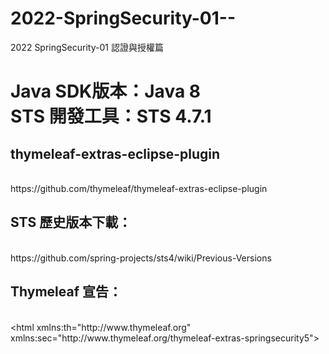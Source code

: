 # 2022-SpringSecurity-01--
2022 SpringSecurity-01 認證與授權篇
<h1>
Java SDK版本：Java 8<br />
STS 開發工具：STS 4.7.1<br />
</h1>


<h2>thymeleaf-extras-eclipse-plugin</h2>
<br />
https://github.com/thymeleaf/thymeleaf-extras-eclipse-plugin


<h2>STS 歷史版本下載：</h2>
<br />
https://github.com/spring-projects/sts4/wiki/Previous-Versions


<h2>Thymeleaf 宣告：</h2>
<br />
&lt;html xmlns:th="http://www.thymeleaf.org"
	  xmlns:sec="http://www.thymeleaf.org/thymeleaf-extras-springsecurity5"&gt;

